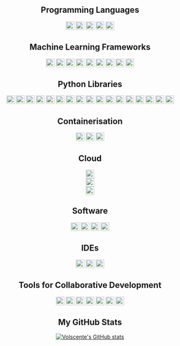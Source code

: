 <div align=center>
<h2>Programming Languages</h2>
<img src="https://img.shields.io/badge/Python-2a8e25?&style=flat&logo=Python&logoColor=white" height="22" />
<img src="https://img.shields.io/badge/R-4469cf?&style=flat&logo=R&logoColor=white" height="22" />
<img src="https://img.shields.io/badge/MySQL-de6b35?&style=flat&logo=mysql&logoColor=white" height="22" />
<img src="https://img.shields.io/badge/PostgreSQL-3598de?&style=flat&logo=postgresql&logoColor=white" height="22" />
<img src="https://img.shields.io/badge/Shell_Scripting-000000?&style=flat&logo=gnu-bash&logoColor=white" height="22" />
  
  
<h2>Machine Learning Frameworks</h2>
<img src="https://img.shields.io/badge/PyTorch-ce2422?&style=flat&logo=pytorch&logoColor=white" height="22" />
<img src="https://img.shields.io/badge/TensorFlow-e18247?&style=flat&logo=tensorflow&logoColor=white" height="22" />
<img src="https://img.shields.io/badge/Keras-e81111?&style=flat&logo=keras&logoColor=white" height="22" />
<img src="https://img.shields.io/badge/XGBoost-cd18c4?&style=flat" height="22" />
<img src="https://img.shields.io/badge/LightGBM-f5adf2?&style=flat" height="22" />
<img src="https://img.shields.io/badge/ScikitLearn-3876e0?&style=flat&logo=scikitlearn&logoColor=white" height="22" />
<img src="https://img.shields.io/badge/YOLO-e4d725?&style=flat&logo=yolo&logoColor=white" height="22" />
<img src="https://img.shields.io/badge/StanfordNLP-d50b0b?&style=flat" height="22" />
<img src="https://img.shields.io/badge/Tesseract-0dd4f2?&style=flat" height="22" />

  
<h2>Python Libraries</h2>
<img src="https://img.shields.io/badge/Pandas-0d5df2?&style=flat&logo=pandas&logoColor=white" height="22" />
<img src="https://img.shields.io/badge/Numpy-149921?&style=flat&logo=numpy&logoColor=white" height="22" />
<img src="https://img.shields.io/badge/Matplotlib-dd1d1d?&style=flat&logoColor=white" height="22" />
<img src="https://img.shields.io/badge/Seaborn-1dc0dd?&style=flat" height="22" />
<img src="https://img.shields.io/badge/Plotly-000000?&style=flat&logo=plotly&logoColor=white" height="22" />
<img src="https://img.shields.io/badge/Poetry-d11a1a?&style=flat&logo=poetry&logoColor=white" height="22" />
<img src="https://img.shields.io/badge/Anaconda-000000?&style=flat&logo=anaconda&logoColor=white" height="22" />
<img src="https://img.shields.io/badge/Pipenv-1871c3?&style=flat" height="22" />
<img src="https://img.shields.io/badge/PyTest-18c32c?&style=flat&logo=pytest&logoColor=white" height="22" />
<img src="https://img.shields.io/badge/FastAPI-009688?&style=flat&logo=fastapi&logoColor=white" height="22" />
<img src="https://img.shields.io/badge/MLflow-0194E2?&style=flat&logo=mlflow&logoColor=white" height="22" />
<img src="https://img.shields.io/badge/OpenCV-0df20d?&style=flat&logo=opencv&logoColor=white" height="22" />
<img src="https://img.shields.io/badge/Pillow-b726e3?&style=flat" height="22" />
<img src="https://img.shields.io/badge/SciPy-2652e3?&style=flat&logo=scipy&logoColor=white" height="22" />
<img src="https://img.shields.io/badge/PySpark-f9ea4e?&style=flat&logo=apachespark&logoColor=white" height="22" />
<img src="https://img.shields.io/badge/Gensim-dd08b6?&style=flat" height="22" />
<img src="https://img.shields.io/badge/SpaCy-d40808?&style=flat&logo=spacy&logoColor=white" height="22" />
  
  
<h2>Containerisation</h2>
<img src="https://img.shields.io/badge/Docker-2496ED?&style=flat&logo=docker&logoColor=white" height="22" />
<img src="https://img.shields.io/badge/Kubernetes-326CE5?&style=flat&logo=kubernetes&logoColor=white" height="22" />
<img src="https://img.shields.io/badge/Terraform-7B42BC?&style=flat&logo=terraform&logoColor=white" height="22" />
  
  
<h2>Cloud</h2>
<img src="https://img.shields.io/badge/Google_Cloud_Platform-Vertex_AI_|_BigQuery_|_Cloud_Storage_|_DataFlow_|_Pub/Sub_|_GKE_|_Cloud_Run_|_DataStudio-4285F4?&style=flat&logo=googlecloud&logoColor=white" height="22" />

  <br>
  
<img src="https://img.shields.io/badge/AWS-DynamoDB_|_EC2_|_RDS_|_S3_|_CloudFront_|_SageMaker_|_Lambda_|_Databricks-232F3E?&style=flat&logo=amazonaws&logoColor=white" height="22" />

  <br>
  
<img src="https://img.shields.io/badge/Azure-Data_Factory_|_Machine_Learning_|_Blob_Storage_|_VMs-0078D4?&style=flat&logo=microsoftazure&logoColor=white" height="22" />
  
  
<h2>Software</h2>
<img src="https://img.shields.io/badge/Elastic_Suite-005571?&style=flat&logo=elastic&logoColor=white" height="22" />
<img src="https://img.shields.io/badge/Red_Hat_Open_Shift-EE0000?&style=flat&logo=redhatopenshift&logoColor=white" height="22" />
<img src="https://img.shields.io/badge/Databricks-FF3621?&style=flat&logo=databricks&logoColor=white" height="22" />
<img src="https://img.shields.io/badge/Linux-FCC624?&style=flat&logo=linux&logoColor=white" height="22" />
 

<h2>IDEs</h2>
<img src="https://img.shields.io/badge/PyCharm-000000?&style=flat&logo=pycharm&logoColor=white" height="22" />
<img src="https://img.shields.io/badge/VS_Code-007ACC?&style=flat&logo=visualstudiocode&logoColor=white" height="22" />
<img src="https://img.shields.io/badge/Jupyter_Lab-F37626?&style=flat&logo=jupyter&logoColor=white" height="22" />


<h2>Tools for Collaborative Development</h2>
<img src="https://img.shields.io/badge/Git-F05032?&style=flat&logo=git&logoColor=white" height="22" />
<img src="https://img.shields.io/badge/GitHub-181717?&style=flat&logo=github&logoColor=white" height="22" />
<img src="https://img.shields.io/badge/GitLab-FC6D26?&style=flat&logo=gitlab&logoColor=white" height="22" />
<img src="https://img.shields.io/badge/Slack-4A154B?&style=flat&logo=slack&logoColor=white" height="22" />
<img src="https://img.shields.io/badge/Jira-0052CC?&style=flat&logo=jira&logoColor=white" height="22" />
<img src="https://img.shields.io/badge/Confluence-172B4D?&style=flat&logo=confluence&logoColor=white" height="22" />
<img src="https://img.shields.io/badge/Trello-0052CC?&style=flat&logo=trello&logoColor=white" height="22" />
  
 <h2>My GitHub Stats</h2>

  [![Volscente's GitHub stats](https://github-readme-stats.vercel.app/api?username=Volscente&show_icons=true&theme=dark&hide=contribs)](https://github.com/Volscente/github-readme-stats)

